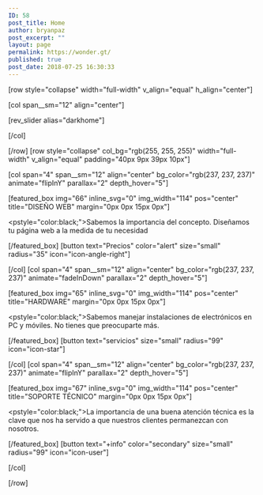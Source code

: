 ```yaml
---
ID: 58
post_title: Home
author: bryanpaz
post_excerpt: ""
layout: page
permalink: https://wonder.gt/
published: true
post_date: 2018-07-25 16:30:33
---
```

[row style="collapse" width="full-width" v_align="equal" h_align="center"]

[col span__sm="12" align="center"]

<p>[rev_slider alias="darkhome"]</p>

[/col]

[/row]
[row style="collapse" col_bg="rgb(255, 255, 255)" width="full-width" v_align="equal" padding="40px 9px 39px 10px"]

[col span="4" span__sm="12" align="center" bg_color="rgb(237, 237, 237)" animate="flipInY" parallax="2" depth_hover="5"]

[featured_box img="66" inline_svg="0" img_width="114" pos="center" title="DISEÑO WEB" margin="0px 0px 15px 0px"]

<pstyle="color:black;">Sabemos la importancia del concepto. Diseñamos tu página web a la medida de tu necesidad</p>

[/featured_box]
[button text="Precios" color="alert" size="small" radius="35" icon="icon-angle-right"]


[/col]
[col span="4" span__sm="12" align="center" bg_color="rgb(237, 237, 237)" animate="fadeInDown" parallax="2" depth_hover="5"]

[featured_box img="65" inline_svg="0" img_width="114" pos="center" title="HARDWARE" margin="0px 0px 15px 0px"]

<pstyle="color:black;">Sabemos manejar instalaciones de electrónicos en PC y móviles. No tienes que preocuparte más.</p>

[/featured_box]
[button text="servicios" size="small" radius="99" icon="icon-star"]


[/col]
[col span="4" span__sm="12" align="center" bg_color="rgb(237, 237, 237)" animate="flipInY" parallax="2" depth_hover="5"]

[featured_box img="67" inline_svg="0" img_width="114" pos="center" title="SOPORTE TÉCNICO" margin="0px 0px 15px 0px"]

<pstyle="color:black;">La importancia de una buena atención técnica es la clave que nos ha servido a que nuestros clientes permanezcan con nosotros.</p>

[/featured_box]
[button text="+info" color="secondary" size="small" radius="99" icon="icon-user"]


[/col]

[/row]